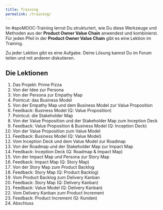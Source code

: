 ```yaml
---
title: Training
permalink: /training/
---
```


Im #apoMOOC-Training lernst Du strukturiert, wie Du diese Werkzeuge und Methoden aus der **Product Owner Value Chain** anwendest und kombinierst.
Für jeden Pfeil in der **Product Owner Value Chain** gibt es eine Lektion im Training.

Zu jeder Lektion gibt es eine Aufgabe. Deine Lösung kannst Du im Forum teilen und mit anderen diskutieren.

## Die Lektionen

1. Das Projekt: Prime Pizza
2. Von der Idee zur Persona
3. Von der Persona zur Empathy Map
4. Pointcut: das Business Model
5. Von der Empathy Map und dem Business Model  zur Value Proposition
6. Feedback: Business Model (Q: Value Proposition)
7. Pointcut: die Stakeholder Map
8. Von der Value Proposition und der Stakeholder Map zum Inception Deck
9. Feedback: Value Proposition & Business Model (Q: Inception Deck)
10. Von der Value Proposition zum Value Model
11. Feedback: Business Model (Q: Value Model)
12. Vom Inception Deck und dem Value Model zur Roadmap
13. Von der Roadmap und der Stakeholder Map zur Impact Map
14. Feedback: Inception Deck (Q: Roadmap & Impact Map)
15. Von der Impact Map und Persona zur Story Map
16. Feedback: Impact Map (Q: Story Map)
17. Von der Story Map zum Product Backlog
18. Feedback: Story Map (Q: Product Backlog)
19. Vom Product Backlog zum Delivery Kanban
20. Feedback: Story Map (Q: Delivery Kanban)
21. Feedback: Value Model (Q: Delivery Kanban)
22. Vom Delivery Kanban zum Product Increment
23. Feedback: Product Increment (Q: Kunden)
24. Abschluss
